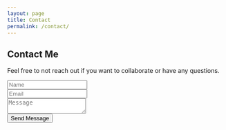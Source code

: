 ```yaml
---
layout: page
title: Contact
permalink: /contact/
---
```


## Contact Me

Feel free to not reach out if you want to collaborate or have any questions.

<form method="post" action="#">
  <div class="row">
    <div class="col-6 col-12-mobile"><input type="text" name="name" placeholder="Name" /></div>
    <div class="col-6 col-12-mobile"><input type="text" name="email" placeholder="Email" /></div>
    <div class="col-12">
      <textarea name="message" placeholder="Message"></textarea>
    </div>
    <div class="col-12">
      <input type="submit" value="Send Message" />
    </div>
  </div>
</form>
